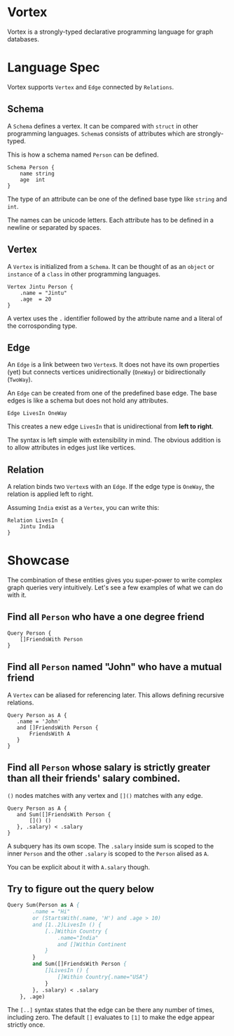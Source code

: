 # Vortex

Vortex is a strongly-typed declarative programming language for graph databases.

# Language Spec 

Vortex supports `Vertex` and `Edge` connected by `Relations`.

## Schema

A `Schema` defines a vertex. It can be compared with `struct` in other programming languages. `Schema`s consists of attributes which are strongly-typed.

This is how a schema named `Person` can be defined.

```
Schema Person {
    name string
    age  int
}
```

The type of an attribute can be one of the defined base type like `string` and `int`.

The names can be unicode letters. Each attribute has to be defined in a newline or separated by spaces.

## Vertex 

A `Vertex` is initialized from a `Schema`. It can be thought of as an `object` or `instance` of a `class` in other programming languages.

```
Vertex Jintu Person {
    .name = "Jintu"
    .age  = 20
}
```

A vertex uses the `.` identifier followed by the attribute name and a literal of the corrosponding type.

## Edge

An `Edge` is a link between two `Vertex`s. It does not have its own properties (yet) but connects vertices unidirectionally (`OneWay`) or bidirectionally (`TwoWay`).

An `Edge` can be created from one of the predefined base edge. The base edges is like a schema but does not hold any attributes.

```
Edge LivesIn OneWay
```

This creates a new edge `LivesIn` that is unidirectional from **left to right**.

The syntax is left simple with extensibility in mind. The obvious addition is to allow attributes in edges just like vertices.

## Relation

A relation binds two `Vertex`s with an `Edge`. If the edge type is `OneWay`, the relation is applied left to right.

Assuming `India` exist as a `Vertex`, you can write this:

```
Relation LivesIn {
    Jintu India
}
```

# Showcase

The combination of these entities gives you super-power to write complex graph queries very intuitively. Let's see a few examples of what we can do with it.

## Find all `Person` who have a one degree friend

```
Query Person {
    []FriendsWith Person
}
```

## Find all `Person` named "John" who have a mutual friend

A `Vertex` can be aliased for referencing later. This allows defining recursive relations.

```
Query Person as A { 
   .name = 'John'
   and []FriendsWith Person {
       FriendsWith A
   }
}
```

## Find all `Person` whose salary is strictly greater than all their friends' salary combined.

`()` nodes matches with any vertex and `[]()` matches with any edge.

```
Query Person as A { 
   and Sum([]FriendsWith Person {
       []() ()
   }, .salary) < .salary
}
```

A subquery has its own scope. The `.salary` inside sum is scoped to the inner `Person` and the other `.salary` is scoped to the `Person` alised as `A`.

You can be explicit about it with `A.salary` though.

## Try to figure out the query below

```p
Query Sum(Person as A {
		.name = "Hi"
		or (StartsWith(.name, 'H') and .age > 10)
		and [1..2]LivesIn () {
			[..]Within Country {
				.name="India"
				and []Within Continent
			}
		}
		and Sum([]FriendsWith Person {
			[]LivesIn () {
				[]Within Country{.name="USA"}
			}
		}, .salary) < .salary
	}, .age)
```

The `[..]` syntax states that the edge can be there any number of times, including zero. The default `[]` evaluates to `[1]` to make the edge appear strictly once.
